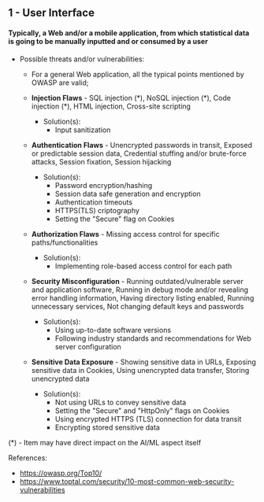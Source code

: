 ## 1 - User Interface
#### Typically, a Web and/or a mobile application, from which statistical data is going to be manually inputted and or consumed by a user

- Possible threats and/or vulnerabilities:
	
	- For a general Web application, all the typical points mentioned by OWASP are valid;
		
	- **Injection Flaws** - SQL injection (\*), NoSQL injection (\*), Code injection (\*), HTML injection, Cross-site scripting
		- Solution(s):
  			- Input sanitization
			
	- **Authentication Flaws** - Unencrypted passwords in transit, Exposed or predictable session data, Credential stuffing and/or brute-force attacks, Session fixation, Session hijacking
		- Solution(s):
  			- Password encryption/hashing
     		- Session data safe generation and encryption
        	- Authentication timeouts
          	- HTTPS(TLS) criptography
          	- Setting the "Secure" flag on Cookies

	- **Authorization Flaws** - Missing access control for specific paths/functionalities
		- Solution(s):
  			- Implementing role-based access control for each path
			
	- **Security Misconfiguration** - Running outdated/vulnerable server and application software, Running in debug mode and/or revealing error handling information, Having directory listing enabled, Running unnecessary services, Not changing default keys and passwords
		- Solution(s):
  			- Using up-to-date software versions
     		- Following industry standards and recommendations for Web server configuration
			
	- **Sensitive Data Exposure** - Showing sensitive data in URLs, Exposing sensitive data in Cookies, Using unencrypted data transfer, Storing unencrypted data
		- Solution(s):
  			- Not using URLs to convey sensitive data
     		- Setting the "Secure" and "HttpOnly" flags on Cookies
       		- Using encrypted HTTPS (TLS) connection for data transit
         	- Encrypting stored sensitive data

(\*) - Item may have direct impact on the AI/ML aspect itself

References:

- https://owasp.org/Top10/
- https://www.toptal.com/security/10-most-common-web-security-vulnerabilities

